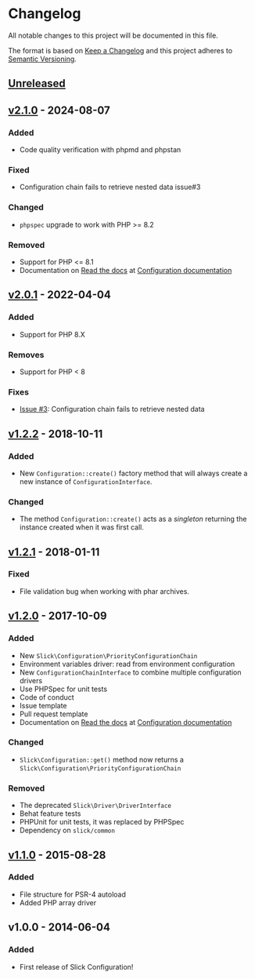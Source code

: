 # Changelog

All notable changes to this project will be documented in this file.

The format is based on [Keep a Changelog](http://keepachangelog.com/en/1.0.0/)
and this project adheres to [Semantic Versioning](http://semver.org/spec/v2.0.0.html).

## [Unreleased]

## [v2.1.0] - 2024-08-07
### Added
- Code quality verification with phpmd and phpstan
### Fixed
- Configuration chain fails to retrieve nested data issue#3
### Changed
- `phpspec` upgrade to work with PHP >= 8.2
### Removed
- Support for PHP <= 8.1
- Documentation on [Read the docs](https://readthedocs.org/) at [Configuration documentation](http://configuration.slick-framework.com)

## [v2.0.1] - 2022-04-04
### Added
- Support for PHP 8.X
### Removes
- Support for PHP < 8
### Fixes
- [Issue #3](https://github.com/slickframework/configuration/issues/3): Configuration chain fails to retrieve nested data

## [v1.2.2] - 2018-10-11
### Added
- New `Configuration::create()` factory method that will always create a new instance
  of `ConfigurationInterface`.
### Changed
- The method `Configuration::create()` acts as a _singleton_ returning the instance created
  when it was first call. 

## [v1.2.1] - 2018-01-11
### Fixed
- File validation bug when working with phar archives.

## [v1.2.0] - 2017-10-09
### Added
- New `Slick\Configuration\PriorityConfigurationChain`
- Environment variables driver: read from environment configuration
- New `ConfigurationChainInterface` to combine multiple configuration drivers
- Use PHPSpec for unit tests 
- Code of conduct
- Issue template
- Pull request template
- Documentation on [Read the docs](https://readthedocs.org/) at [Configuration documentation](http://configuration.slick-framework.com)

### Changed
- `Slick\Configuration::get()` method now returns a `Slick\Configuration\PriorityConfigurationChain`

### Removed
- The deprecated `Slick\Driver\DriverInterface`
- Behat feature tests
- PHPUnit for unit tests, it was replaced by PHPSpec
- Dependency on `slick/common`

## [v1.1.0] - 2015-08-28
### Added
- File structure for PSR-4 autoload
- Added PHP array driver

## v1.0.0 - 2014-06-04 
### Added
- First release of Slick Configuration!

[Unreleased]: https://github.com/slickframework/configuration/compare/v2.1.0...HEAD
[v2.1.0]: https://github.com/slickframework/configuration/compare/v2.0.1...v2.1.0
[v2.0.1]: https://github.com/slickframework/configuration/compare/v1.2.2...v2.0.1
[v1.2.2]: https://github.com/slickframework/configuration/compare/v1.2.1...v1.2.2
[v1.2.1]: https://github.com/slickframework/configuration/compare/v1.2.0...v1.2.1
[v1.2.0]: https://github.com/slickframework/configuration/compare/v1.1.0...v1.2.0
[v1.1.0]: https://github.com/slickframework/configuration/compare/v1.0.0...v1.1.0
